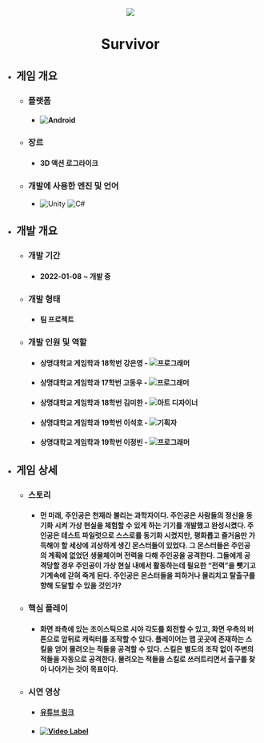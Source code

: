 <p align="center"><img src="https://user-images.githubusercontent.com/69952837/178149182-b7c37c04-185d-402c-82ef-69669028d3b4.png"></p>

<div align="center">
  <H1>Survivor</H1>
</div>

+ ## **게임 개요**
  + ### 플랫폼
    + #### <img alt="Android" src ="https://img.shields.io/badge/모바일(안드로이드)-3DDC84.svg?&style=for-the-badge&logo=Android&logoColor=black"/>
  + ### 장르
    + #### 3D 액션 로그라이크
  + ### 개발에 사용한 엔진 및 언어 
    + <img alt="Unity" src ="https://img.shields.io/badge/Unity-FFFFFF.svg?&style=for-the-badge&logo=Unity&logoColor=black"/> <img alt="C#" src ="https://img.shields.io/badge/C Sharp-239120.svg?&style=for-the-badge&logo=CSharp&logoColor=white"/>
+ ## **개발 개요**
  + ### 개발 기간
    + #### 2022-01-08 ~ 개발 중
  + ### 개발 형태
    + #### 팀 프로젝트
  + ### 개발 인원 및 역할
    + #### 상명대학교 게임학과 18학번 강은영 - <img alt="프로그래머" src ="https://img.shields.io/badge/프로그래머(UI)-5C2D91.svg?&style=for-the-badge&logo=VisualStudio&logoColor=white"/>
    + #### 상명대학교 게임학과 17학번 고동우 - <img alt="프로그래머" src ="https://img.shields.io/badge/프로그래머(맵)-5C2D91.svg?&style=for-the-badge&logo=VisualStudio&logoColor=white"/>
    + #### 상명대학교 게임학과 18학번 김미한 - <img alt="아트 디자이너" src ="https://img.shields.io/badge/아트 디자이너-31A8FF.svg?&style=for-the-badge&logo=AdobePhotoshop&logoColor=black"/>
    + #### 상명대학교 게임학과 19학번 이석호 - <img alt="기획자" src ="https://img.shields.io/badge/기획자-2B579A.svg?&style=for-the-badge&logo=MicrosoftWord&logoColor=white"/>
    + #### 상명대학교 게임학과 19학번 이정빈 - <img alt="프로그래머" src ="https://img.shields.io/badge/프로그래머(전투)-5C2D91.svg?&style=for-the-badge&logo=VisualStudio&logoColor=white"/>
+ ## **게임 상세**
  + ### 스토리
    + #### 먼 미래, 주인공은 천재라 불리는 과학자이다. 주인공은 사람들의 정신을 동기화 시켜 가상 현실을 체험할 수 있게 하는 기기를 개발했고 완성시켰다. 주인공은 테스트 파일럿으로 스스로를 동기화 시켰지만, 평화롭고 즐거움만 가득해야 할 세상에 괴상하게 생긴 몬스터들이 있었다. 그 몬스터들은 주인공의 계획에 없었던 생물체이며 전력을 다해 주인공을 공격한다. 그들에게 공격당할 경우 주인공이 가상 현실 내에서 활동하는데 필요한 “전력”을 뺏기고 기계속에 갇혀 죽게 된다. 주인공은 몬스터들을 피하거나 물리치고 탈출구를 향해 도달할 수 있을 것인가?
  + ### 핵심 플레이
    + #### 화면 좌측에 있는 조이스틱으로 시야 각도를 회전할 수 있고, 화면 우측의 버튼으로 앞뒤로 캐릭터를 조작할 수 있다. 플레이어는 맵 곳곳에 존재하는 스킬을 얻어 몰려오는 적들을 공격할 수 있다. 스킬은 별도의 조작 없이 주변의 적들을 자동으로 공격한다. 몰려오는 적들을 스킬로 쓰러트리면서 출구를 찾아 나아가는 것이 목표이다.
  + ### 시연 영상
    + #### [유튜브 링크](https://youtu.be/W-j_b5MACjE)
    + #### [![Video Label](https://user-images.githubusercontent.com/69952837/178149211-b1f33793-014f-4a14-a447-d96a16a22290.PNG)](https://youtu.be/W-j_b5MACjE)
